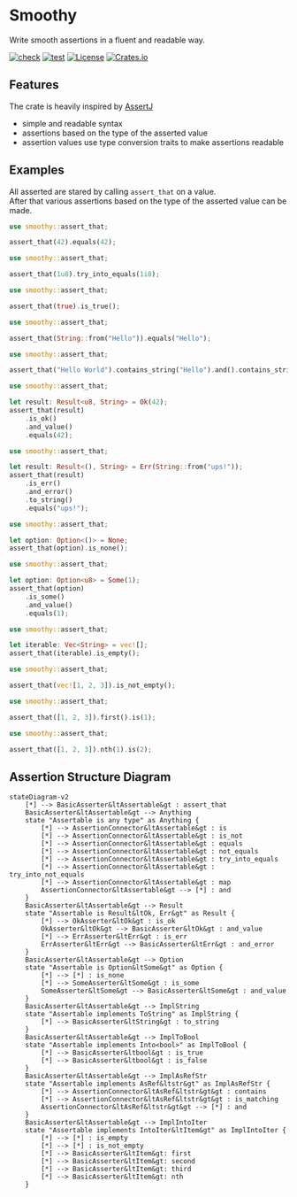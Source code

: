 # Smoothy

Write smooth assertions in a fluent and readable way.

[![check](https://github.com/open-schnick/Smoothy/actions/workflows/check.yml/badge.svg)](https://github.com/open-schnick/Smoothy/actions/workflows/check.yml)
[![test](https://github.com/open-schnick/Smoothy/actions/workflows/test.yml/badge.svg)](https://github.com/open-schnick/Smoothy/actions/workflows/test.yml)
[![License](https://img.shields.io/crates/l/smoothy)](https://github.com/open-schnick/Smoothy/blob/master/LICENSE)
[![Crates.io](https://img.shields.io/crates/v/smoothy)](https://crates.io/crates/smoothy)

## Features

The crate is heavily inspired by [AssertJ](https://assertj.github.io/doc/)

- simple and readable syntax
- assertions based on the type of the asserted value
- assertion values use type conversion traits to make assertions readable

## Examples

All asserted are stared by calling `assert_that` on a value.  
After that various assertions based on the type of the asserted value can be made.

```rust
use smoothy::assert_that;

assert_that(42).equals(42);
```

```rust
use smoothy::assert_that;

assert_that(1u8).try_into_equals(1i8);
```

```rust
use smoothy::assert_that;

assert_that(true).is_true();
```

```rust
use smoothy::assert_that;

assert_that(String::from("Hello")).equals("Hello");
```

```rust
use smoothy::assert_that;

assert_that("Hello World").contains_string("Hello").and().contains_string("World");
```

```rust
use smoothy::assert_that;

let result: Result<u8, String> = Ok(42);
assert_that(result)
    .is_ok()
    .and_value()
    .equals(42);
```

```rust
use smoothy::assert_that;

let result: Result<(), String> = Err(String::from("ups!"));
assert_that(result)
    .is_err()
    .and_error()
    .to_string()
    .equals("ups!");
```

```rust
use smoothy::assert_that;

let option: Option<()> = None;
assert_that(option).is_none();
```

```rust
use smoothy::assert_that;

let option: Option<u8> = Some(1);
assert_that(option)
    .is_some()
    .and_value()
    .equals(1);
```

```rust
use smoothy::assert_that;

let iterable: Vec<String> = vec![];
assert_that(iterable).is_empty();
```

```rust
use smoothy::assert_that;

assert_that(vec![1, 2, 3]).is_not_empty();
```

```rust
use smoothy::assert_that;

assert_that([1, 2, 3]).first().is(1);
```

```rust
use smoothy::assert_that;

assert_that([1, 2, 3]).nth(1).is(2);
```

## Assertion Structure Diagram

```mermaid
stateDiagram-v2
    [*] --> BasicAsserter&ltAssertable&gt : assert_that
    BasicAsserter&ltAssertable&gt --> Anything
    state "Assertable is any type" as Anything {
        [*] --> AssertionConnector&ltAssertable&gt : is
        [*] --> AssertionConnector&ltAssertable&gt : is_not
        [*] --> AssertionConnector&ltAssertable&gt : equals
        [*] --> AssertionConnector&ltAssertable&gt : not_equals
        [*] --> AssertionConnector&ltAssertable&gt : try_into_equals
        [*] --> AssertionConnector&ltAssertable&gt : try_into_not_equals
        [*] --> AssertionConnector&ltAssertable&gt : map
        AssertionConnector&ltAssertable&gt --> [*] : and
    }
    BasicAsserter&ltAssertable&gt --> Result
    state "Assertable is Result&ltOk, Err&gt" as Result {
        [*] --> OkAsserter&ltOk&gt : is_ok
        OkAsserter&ltOk&gt --> BasicAsserter&ltOk&gt : and_value
        [*] --> ErrAsserter&ltErr&gt : is_err
        ErrAsserter&ltErr&gt --> BasicAsserter&ltErr&gt : and_error
    }
    BasicAsserter&ltAssertable&gt --> Option
    state "Assertable is Option&ltSome&gt" as Option {
        [*] --> [*] : is_none
        [*] --> SomeAsserter&ltSome&gt : is_some
        SomeAsserter&ltSome&gt --> BasicAsserter&ltSome&gt : and_value
    }
    BasicAsserter&ltAssertable&gt --> ImplString
    state "Assertable implements ToString" as ImplString {
        [*] --> BasicAsserter&ltString&gt : to_string
    }
    BasicAsserter&ltAssertable&gt --> ImplToBool
    state "Assertable implements Into<bool>" as ImplToBool {
        [*] --> BasicAsserter&ltbool&gt : is_true
        [*] --> BasicAsserter&ltbool&gt : is_false
    }
    BasicAsserter&ltAssertable&gt --> ImplAsRefStr
    state "Assertable implements AsRef&ltstr&gt" as ImplAsRefStr {
        [*] --> AssertionConnector&ltAsRef&ltstr&gt&gt : contains
        [*] --> AssertionConnector&ltAsRef&ltstr&gt&gt : is_matching
        AssertionConnector&ltAsRef&ltstr&gt&gt --> [*] : and
    }
    BasicAsserter&ltAssertable&gt --> ImplIntoIter
    state "Assertable implements IntoIter&ltItem&gt" as ImplIntoIter {
        [*] --> [*] : is_empty
        [*] --> [*] : is_not_empty
        [*] --> BasicAsserter&ltItem&gt: first
        [*] --> BasicAsserter&ltItem&gt: second
        [*] --> BasicAsserter&ltItem&gt: third
        [*] --> BasicAsserter&ltItem&gt: nth
    }
```
